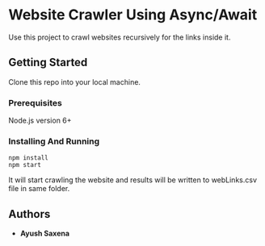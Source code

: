 # Website Crawler Using Async/Await

Use this project to crawl websites recursively for the links inside it.

## Getting Started

Clone this repo into your local machine.

### Prerequisites

Node.js version 6+

### Installing And Running

```
npm install
npm start

```
It will start crawling the website and results will be written to webLinks.csv file in same folder.

## Authors

* **Ayush Saxena** 

